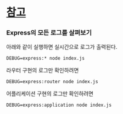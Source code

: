 # [참고](http://expressjs.com/ko/guide/debugging.html)

### Express의 모든 로그를 살펴보기
아래와 같이 실행하면 실시간으로 로그가 출력된다.
```cli
DEBUG=express:* node index.js
```

라우터 구현의 로그만 확인하려면
```cli
DEBUG=express:router node index.js
```

어플리케이션 구현의 로그만 확인하려면
```cli
DEBUG=express:application node index.js
```
